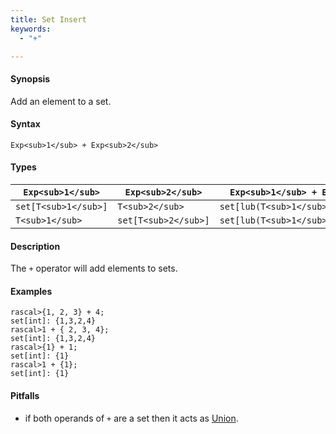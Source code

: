 ```yaml
---
title: Set Insert
keywords:
  - "+"

---
```


#### Synopsis

Add an element to a set.

#### Syntax

`Exp<sub>1</sub> + Exp<sub>2</sub>`

#### Types


| `Exp<sub>1</sub>`    |  `Exp<sub>2</sub>`    | `Exp<sub>1</sub> + Exp<sub>2</sub>`       |
| --- | --- | --- |
| `set[T<sub>1</sub>]` |  `T<sub>2</sub>`      | `set[lub(T<sub>1</sub>,T<sub>2</sub>)]`   |
| `T<sub>1</sub>`      |  `set[T<sub>2</sub>]` | `set[lub(T<sub>1</sub>,T<sub>2</sub>)]`   |


#### Description

The `+` operator will add elements to sets.

#### Examples


```rascal-shell
rascal>{1, 2, 3} + 4;
set[int]: {1,3,2,4}
rascal>1 + { 2, 3, 4};
set[int]: {1,3,2,4}
rascal>{1} + 1;
set[int]: {1}
rascal>1 + {1};
set[int]: {1}
```

#### Pitfalls

*  if both operands of `+` are a set then it acts as [Union](../../../../../Rascal/Expressions/Values/Set/Union).



